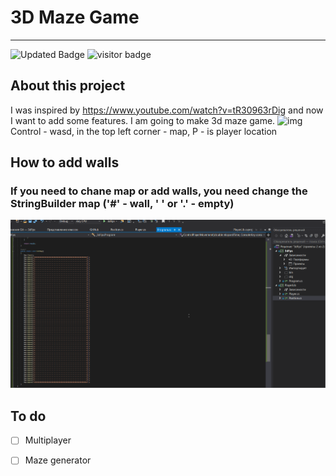 # 3D Maze Game
----------
![Updated Badge](https://badges.pufler.dev/updated/AlexRajvandary/3DConsoleGame)
![visitor badge](https://visitor-badge.glitch.me/badge?page_id=AlexRajvandary/3DConsoleGame)
## About this project
I was inspired by https://www.youtube.com/watch?v=tR30963rDig and now I want to add some features. I am going to make 3d maze game.
![img](Images/3DConsoleGameUpdate.gif)
Control - wasd, in the top left corner - map, P - is player location
## How to add walls
### If you need to chane map or add walls, you need change the StringBuilder map ('#' - wall, ' ' or '.' - empty)
![img](Images/MapChanging.gif)
## To do
- [ ] Multiplayer
- [ ] Maze generator


